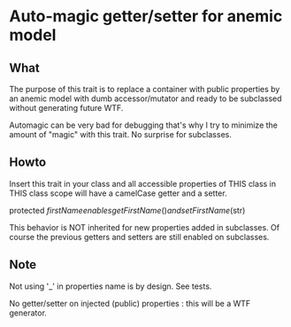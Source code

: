 # Auto-magic getter/setter for anemic model

## What

The purpose of this trait is to replace a container with public properties
by an anemic model with dumb accessor/mutator and ready to be subclassed
without generating future WTF.

Automagic can be very bad for debugging that's why I try to minimize the
amount of "magic" with this trait. No surprise for subclasses.

## Howto

Insert this trait in your class and all accessible properties of THIS class
in THIS class scope will have a camelCase getter and a setter.

protected $firstName enables getFirstName() and setFirstName($str)

This behavior is NOT inherited for new properties added in subclasses.
Of course the previous getters and setters are still enabled on subclasses.

## Note

Not using '_' in properties name is by design. See tests.

No getter/setter on injected (public) properties : this will be a WTF generator.